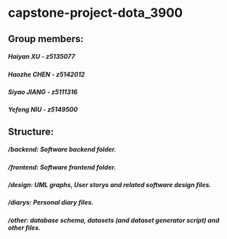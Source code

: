 # capstone-project-dota_3900

## Group members:
##### Haiyan XU - z5135077
##### Haozhe CHEN - z5142012
##### Siyao JIANG - z5111316
##### Yefeng NIU - z5149500

## Structure:
##### /backend: Software backend folder.
##### /frontend: Software frontend folder.
##### /design: UML graphs, User storys and related software design files.
##### /diarys: Personal diary files.
##### /other: database schema, datasets (and dataset generator script) and other files.
